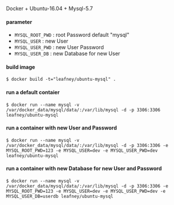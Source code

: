 Docker + Ubuntu-16.04 + Mysql-5.7

#### parameter

* `MYSQL_ROOT_PWD` : root Password   default "mysql"
* `MYSQL_USER`     : new User
* `MYSQL_USER_PWD` : new User Password
* `MYSQL_USER_DB`  : new Database for new User

#### build image

```
$ docker build -t="leafney/ubuntu-mysql" .
```

#### run a default contaier

```
$ docker run --name mysql -v /var/docker_data/mysql/data/:/var/lib/mysql -d -p 3306:3306 leafney/ubuntu-mysql
```

#### run a container with new User and Password

```
$ docker run --name mysql -v /var/docker_data/mysql/data/:/var/lib/mysql -d -p 3306:3306 -e MYSQL_ROOT_PWD=123 -e MYSQL_USER=dev -e MYSQL_USER_PWD=dev leafney/ubuntu-mysql
```

#### run a container with new Database for new User and Password

```
$ docker run --name mysql -v /var/docker_data/mysql/data/:/var/lib/mysql -d -p 3306:3306 -e MYSQL_ROOT_PWD=123 -e MYSQL_USER=dev -e MYSQL_USER_PWD=dev -e MYSQL_USER_DB=userdb leafney/ubuntu-mysql
```
 

